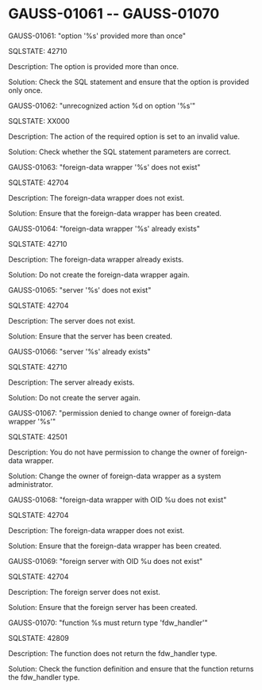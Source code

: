 # GAUSS-01061 -- GAUSS-01070<a name="EN-US_TOPIC_0302073441"></a>

GAUSS-01061: "option '%s' provided more than once"

SQLSTATE: 42710

Description: The option is provided more than once.

Solution: Check the SQL statement and ensure that the option is provided only once.

GAUSS-01062: "unrecognized action %d on option '%s'"

SQLSTATE: XX000

Description: The action of the required option is set to an invalid value.

Solution: Check whether the SQL statement parameters are correct.

GAUSS-01063: "foreign-data wrapper '%s' does not exist"

SQLSTATE: 42704

Description: The foreign-data wrapper does not exist.

Solution: Ensure that the foreign-data wrapper has been created.

GAUSS-01064: "foreign-data wrapper '%s' already exists"

SQLSTATE: 42710

Description: The foreign-data wrapper already exists.

Solution: Do not create the foreign-data wrapper again.

GAUSS-01065: "server '%s' does not exist"

SQLSTATE: 42704

Description: The server does not exist.

Solution: Ensure that the server has been created.

GAUSS-01066: "server '%s' already exists"

SQLSTATE: 42710

Description: The server already exists.

Solution: Do not create the server again.

GAUSS-01067: "permission denied to change owner of foreign-data wrapper '%s'"

SQLSTATE: 42501

Description: You do not have permission to change the owner of foreign-data wrapper.

Solution: Change the owner of foreign-data wrapper as a system administrator.

GAUSS-01068: "foreign-data wrapper with OID %u does not exist"

SQLSTATE: 42704

Description: The foreign-data wrapper does not exist.

Solution: Ensure that the foreign-data wrapper has been created.

GAUSS-01069: "foreign server with OID %u does not exist"

SQLSTATE: 42704

Description: The foreign server does not exist.

Solution: Ensure that the foreign server has been created.

GAUSS-01070: "function %s must return type 'fdw\_handler'"

SQLSTATE: 42809

Description: The function does not return the fdw\_handler type.

Solution: Check the function definition and ensure that the function returns the fdw\_handler type.


